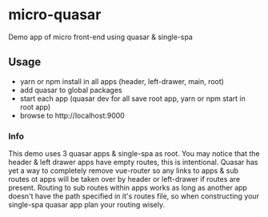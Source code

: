 # micro-quasar
Demo app of micro front-end using quasar &amp; single-spa

## Usage
- yarn or npm install in all apps (header, left-drawer, main, root)
- add quasar to global packages
- start each app (quasar dev for all save root app, yarn or npm start in root app)
- browse to http://localhost:9000

### Info
This demo uses 3 quasar apps & single-spa as root. You may notice that the header & left drawer apps have empty routes, this is intentional. Quasar has yet a way to completely remove vue-router so any links to apps & sub routes ot apps will be taken over by header or left-drawer if routes are present. Routing to sub routes within apps works as long as another app doesn't have the path specified in it's routes file, so when constructing your single-spa quasar app plan your routing wisely.